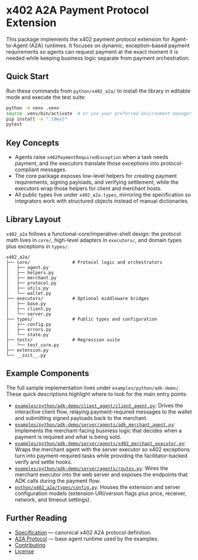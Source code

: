 # x402 A2A Payment Protocol Extension

This package implements the x402 payment protocol extension for Agent-to-Agent (A2A) runtimes. It focuses on dynamic, exception-based payment requirements so agents can request payment at the exact moment it is needed while keeping business logic separate from payment orchestration.

## Quick Start

Run these commands from `python/x402_a2a/` to install the library in editable mode and execute the test suite:

```bash
python -m venv .venv
source .venv/bin/activate  # or use your preferred environment manager
pip install -e ".[dev]"
pytest
```

## Key Concepts

- Agents raise `x402PaymentRequiredException` when a task needs payment, and the executors translate those exceptions into protocol-compliant messages.
- The core package exposes low-level helpers for creating payment requirements, signing payloads, and verifying settlement, while the executors wrap those helpers for client and merchant hosts.
- All public types live under `x402_a2a.types`, mirroring the specification so integrators work with structured objects instead of manual dictionaries.

## Library Layout

`x402_a2a` follows a functional-core/imperative-shell design: the protocol math lives in `core/`, high-level adapters in `executors/`, and domain types plus exceptions in `types/`.

```
x402_a2a/
├── core/                # Protocol logic and orchestrators
│   ├── agent.py
│   ├── helpers.py
│   ├── merchant.py
│   ├── protocol.py
│   ├── utils.py
│   └── wallet.py
├── executors/           # Optional middleware bridges
│   ├── base.py
│   ├── client.py
│   └── server.py
├── types/               # Public types and configuration
│   ├── config.py
│   ├── errors.py
│   └── state.py
├── tests/               # Regression suite
│   └── test_core.py
├── extension.py
└── __init__.py
```

## Example Components

The full sample implementation lives under `examples/python/adk-demo/`. These quick descriptions highlight where to look for the main entry points:

- [`examples/python/adk-demo/client_agent/client_agent.py`](https://github.com/a2aproject/a2a-x402/blob/main/examples/python/adk-demo/client_agent/client_agent.py): Drives the interactive client flow, relaying payment-required messages to the wallet and submitting signed payloads back to the merchant.
- [`examples/python/adk-demo/server/agents/adk_merchant_agent.py`](https://github.com/a2aproject/a2a-x402/blob/main/examples/python/adk-demo/server/agents/adk_merchant_agent.py): Implements the merchant-facing business logic that decides when a payment is required and what is being sold.
- [`examples/python/adk-demo/server/agents/x402_merchant_executor.py`](https://github.com/a2aproject/a2a-x402/blob/main/examples/python/adk-demo/server/agents/x402_merchant_executor.py): Wraps the merchant agent with the server executor so x402 exceptions turn into payment-required tasks while providing the facilitator-backed verify and settle hooks.
- [`examples/python/adk-demo/server/agents/routes.py`](https://github.com/a2aproject/a2a-x402/blob/main/examples/python/adk-demo/server/agents/routes.py): Wires the merchant executor into the web server and exposes the endpoints that ADK calls during the payment flow.
- [`python/x402_a2a/types/config.py`](https://github.com/a2aproject/a2a-x402/blob/main/python/x402_a2a/types/config.py): Houses the extension and server configuration models (extension URI/version flags plus price, receiver, network, and timeout settings).

## Further Reading

- [Specification](https://github.com/a2aproject/a2a-x402/blob/main/v0.1/spec.md) — canonical x402 A2A protocol definition.
- [A2A Protocol](https://github.com/a2aproject/a2a-python) — base agent runtime used by the examples.
- [Contributing](https://github.com/google-agentic-commerce/a2a-x402/blob/main/CONTRIBUTING.md)
- [License](https://github.com/google-agentic-commerce/a2a-x402/blob/main/LICENSE)
